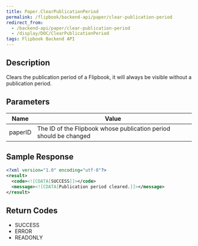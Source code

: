 ```yaml
---
title: Paper.ClearPublicationPeriod
permalink: /flipbook/backend-api/paper/clear-publication-period
redirect_from:
  - /backend-api/paper/clear-publication-period
  - /display/DOC/ClearPublicationPeriod
tags: Flipbook Backend API
---
```


## Description

Clears the publication period of a Flipbook, it will always be visible without a publication period.

## Parameters

| Name    | Value
|---------|------------------------------------------------------------------
| paperID | The ID of the Flipbook whose publication period should be changed

## Sample Response

```xml
<?xml version="1.0" encoding="utf-8"?>
<result>
  <code><![CDATA[SUCCESS]]></code>
  <message><![CDATA[Publication period cleared.]]></message>
</result>
```

## Return Codes

* SUCCESS
* ERROR
* READONLY